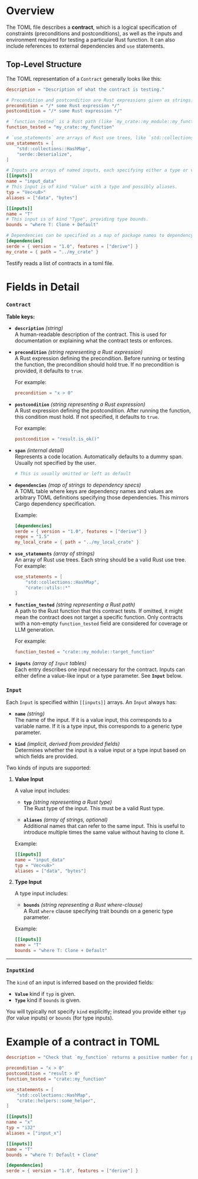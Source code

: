 # Overview

The TOML file describes a **contract**, which is a logical specification of constraints (preconditions and postconditions), as well as the inputs and environment required for testing a particular Rust function. It can also include references to external dependencies and `use` statements.

## Top-Level Structure

The TOML representation of a `Contract` generally looks like this:

```toml
description = "Description of what the contract is testing."

# Precondition and postcondition are Rust expressions given as strings.
precondition = "/* some Rust expression */"
postcondition = "/* some Rust expression */"

# `function_tested` is a Rust path (like `my_crate::my_module::my_function`).
function_tested = "my_crate::my_function"

# `use_statements` are arrays of Rust use trees, like `std::collections::HashMap`.
use_statements = [
    "std::collections::HashMap",
    "serde::Deserialize",
]

# Inputs are arrays of named inputs, each specifying either a type or value kind.
[[inputs]]
name = "input_data"
# This input is of kind "Value" with a type and possibly aliases.
typ = "Vec<u8>"
aliases = ["data", "bytes"]

[[inputs]]
name = "T"
# This input is of kind "Type", providing type bounds.
bounds = "where T: Clone + Default"

# Dependencies can be specified as a map of package names to dependency specs.
[dependencies]
serde = { version = "1.0", features = ["derive"] }
my_crate = { path = "../my_crate" }

```

Testify reads a list of contracts in a toml file.

# Fields in Detail

### `Contract`

**Table keys:**

- **`description`** *(string)*  
  A human-readable description of the contract. This is used for documentation or explaining what the contract tests or enforces.

- **`precondition`** *(string representing a Rust expression)*  
  A Rust expression defining the precondition. Before running or testing the function, the precondition should hold true. If no precondition is provided, it defaults to `true`.

  For example:  
  ```toml
  precondition = "x > 0"
  ```

- **`postcondition`** *(string representing a Rust expression)*  
  A Rust expression defining the postcondition. After running the function, this condition must hold. If not specified, it defaults to `true`.

  For example:  
  ```toml
  postcondition = "result.is_ok()"
  ```

- **`span`** *(internal detail)*  
  Represents a code location. Automatically defaults to a dummy span. Usually not specified by the user.  
  ```toml
  # This is usually omitted or left as default
  ```

- **`dependencies`** *(map of strings to dependency specs)*  
  A TOML table where keys are dependency names and values are arbitrary TOML definitions specifying those dependencies. This mirrors Cargo dependency specification.

  Example:
  ```toml
  [dependencies]
  serde = { version = "1.0", features = ["derive"] }
  regex = "1.5"
  my_local_crate = { path = "../my_local_crate" }
  ```

- **`use_statements`** *(array of strings)*  
  An array of Rust use trees. Each string should be a valid Rust use tree.  
  For example:
  ```toml
  use_statements = [
      "std::collections::HashMap",
      "crate::utils::*"
  ]
  ```

- **`function_tested`** *(string representing a Rust path)*  
  A path to the Rust function that this contract tests. If omitted, it might mean the contract does not target a specific function. Only contracts with a non-empty `function_tested` field are considered for coverage or LLM generation.

  For example:
  ```toml
  function_tested = "crate::my_module::target_function"
  ```

- **`inputs`** *(array of `Input` tables)*  
  Each entry describes one input necessary for the contract. Inputs can either define a value-like input or a type parameter. See **`Input`** below.

### `Input`

Each `Input` is specified within `[[inputs]]` arrays. An `Input` always has:

- **`name`** *(string)*  
  The name of the input. If it is a value input, this corresponds to a variable name. If it is a type input, this corresponds to a generic type parameter.

- **`kind`** *(implicit, derived from provided fields)*  
  Determines whether the input is a value input or a type input based on which fields are provided.

Two kinds of inputs are supported:

1. **Value Input**
   
   A value input includes:
   - **`typ`** *(string representing a Rust type)*  
     The Rust type of the input. This must be a valid Rust type.
   
   - **`aliases`** *(array of strings, optional)*  
     Additional names that can refer to the same input. This is useful to introduce multiple times the same value without having to clone it.

   Example:
   ```toml
   [[inputs]]
   name = "input_data"
   typ = "Vec<u8>"
   aliases = ["data", "bytes"]
   ```

2. **Type Input**
   
   A type input includes:
   - **`bounds`** *(string representing a Rust where-clause)*  
     A Rust `where` clause specifying trait bounds on a generic type parameter.

   Example:
   ```toml
   [[inputs]]
   name = "T"
   bounds = "where T: Clone + Default"
   ```

---

### `InputKind`

The `kind` of an input is inferred based on the provided fields:

- **`Value`** kind if `typ` is given.
- **`Type`** kind if `bounds` is given.

You will typically not specify `kind` explicitly; instead you provide either `typ` (for value inputs) or `bounds` (for type inputs).

# Example of a contract in TOML

```toml
description = "Check that `my_function` returns a positive number for positive inputs."

precondition = "x > 0"
postcondition = "result > 0"
function_tested = "crate::my_function"

use_statements = [
    "std::collections::HashMap",
    "crate::helpers::some_helper",
]

[[inputs]]
name = "x"
typ = "i32"
aliases = ["input_x"]

[[inputs]]
name = "T"
bounds = "where T: Default + Clone"

[dependencies]
serde = { version = "1.0", features = ["derive"] }
```
